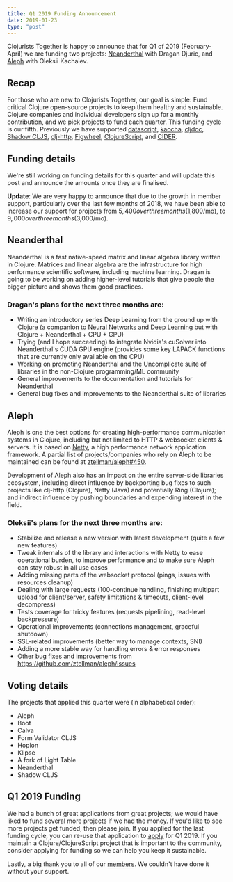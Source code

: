 ```yaml
---
title: Q1 2019 Funding Announcement
date: 2019-01-23
type: "post"
---
```


Clojurists Together is happy to announce that for Q1 of 2019 (February-April) we are funding two projects: [Neanderthal](https://neanderthal.uncomplicate.org) with Dragan Djuric, and [Aleph](https://aleph.io) with Oleksii Kachaiev.

## Recap

For those who are new to Clojurists Together, our goal is simple: Fund critical Clojure open-source projects to keep them healthy and sustainable. Clojure companies and individual developers sign up for a monthly contribution, and we pick projects to fund each quarter. This funding cycle is our fifth. Previously we have supported [datascript](https://github.com/tonsky/datascript), [kaocha](https://github.com/lambdaisland/kaocha), [cljdoc](https://cljdoc.xyz), [Shadow CLJS](https://github.com/thheller/shadow-cljs), [clj-http](https://github.com/dakrone/clj-http/), [Figwheel](https://github.com/bhauman/lein-figwheel), [ClojureScript](https://clojurescript.org), and [CIDER](http://www.cider.mx/en/latest/).

## Funding details

We're still working on funding details for this quarter and will update this post and announce the amounts once they are finalised.

**Update**: We are very happy to announce that due to the growth in member support, particularly over the last few months of 2018, we have been able to increase our support for projects from $5,400 over three months ($1,800/mo), to $9,000 over three months ($3,000/mo).

## Neanderthal

Neanderthal is a fast native-speed matrix and linear algebra library written in Clojure. Matrices and linear algebra are the infrastructure for high performance scientific software, including machine learning. Dragan is going to be working on adding higher-level tutorials that give people the bigger picture and shows them good practices.

### Dragan's plans for the next three months are:

- Writing an introductory series Deep Learning from the ground up with Clojure (a companion to [Neural Networks and Deep Learning](http://neuralnetworksanddeeplearning.com/) but with Clojure + Neanderthal + CPU + GPU)
- Trying (and I hope succeeding) to integrate Nvidia's cuSolver into Neanderthal's CUDA GPU engine (provides some key LAPACK functions that are currently only available on the CPU)
- Working on promoting Neanderthal and the Uncomplicate suite of libraries in the non-Clojure programming/ML community
- General improvements to the documentation and tutorials for Neanderthal
- General bug fixes and improvements to the Neanderthal suite of libraries

## Aleph

Aleph is one the best options for creating high-performance communication systems in Clojure, including but not limited to HTTP & websocket clients & servers. It is based on [Netty](https://netty.io), a high performance network application framework. A partial list of projects/companies who rely on Aleph to be maintained can be found at [ztellman/aleph#450](https://github.com/ztellman/aleph/issues/450).

Development of Aleph also has an impact on the entire server-side libraries ecosystem, including direct influence by backporting bug fixes to such projects like clj-http (Clojure), Netty (Java) and potentially Ring (Clojure); and indirect influence by pushing boundaries and expending interest in the field.

### Oleksii's plans for the next three months are:

- Stabilize and release a new version with latest development (quite a few new features)
- Tweak internals of the library and interactions with Netty to ease operational burden, to improve performance and to make sure Aleph can stay robust in all use cases
- Adding missing parts of the websocket protocol (pings, issues with resources cleanup)
- Dealing with large requests (100-continue handling, finishing multipart upload for client/server, safety limitations & timeouts, client-level decompress)
- Tests coverage for tricky features (requests pipelining, read-level backpressure)
- Operational improvements (connections management, graceful shutdown)
- SSL-related improvements (better way to manage contexts, SNI)
- Adding a more stable way for handling errors & error responses
- Other bug fixes and improvements from https://github.com/ztellman/aleph/issues

## Voting details

The projects that applied this quarter were (in alphabetical order):

- Aleph
- Boot
- Calva
- Form Validator CLJS
- Hoplon
- Klipse
- A fork of Light Table
- Neanderthal
- Shadow CLJS

## Q1 2019 Funding

We had a bunch of great applications from great projects; we would have liked to fund several more projects if we had the money. If you'd like to see more projects get funded, then please join. If you applied for the last funding cycle, you can re-use that application to [apply](/open-source/) for Q1 2019. If you maintain a Clojure/ClojureScript project that is important to the community, consider applying for funding so we can help you keep it sustainable.

Lastly, a big thank you to all of our [members](/members/). We couldn't have done it without your support.
